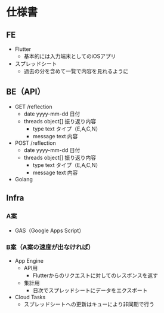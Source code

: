 # 仕様書
## FE
* Flutter
    * 基本的には入力端末としてのiOSアプリ
* スプレッドシート
    * 過去の分を含めて一覧で内容を見れるように

## BE（API）
* GET /reflection
    * date yyyy-mm-dd 日付
    * threads object[] 振り返り内容
        * type text タイプ（E,A,C,N）
        * message text 内容
* POST /reflection
    * date yyyy-mm-dd 日付
    * threads object[] 振り返り内容
        * type text タイプ（E,A,C,N）
        * message text 内容
* Golang


## Infra
### A案
* GAS（Google Apps Script）

### B案（A案の速度が出なければ）
* App Engine
    * API用
        * Flutterからのリクエストに対してのレスポンスを返す
    * 集計用
        * 日次でスプレッドシートにデータをエクスポート
* Cloud Tasks
    * スプレッドシートへの更新はキューにより非同期で行う
